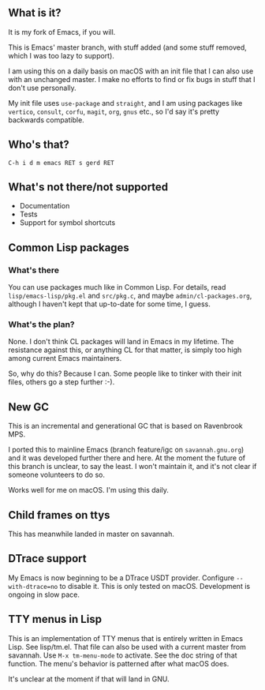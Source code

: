 ## What is it?

It is my fork of Emacs, if you will.

This is Emacs' master branch, with stuff added (and some stuff removed,
which I was too lazy to support).

I am using this on a daily basis on macOS with an init file that I can
also use with an unchanged master. I make no efforts to find or fix
bugs in stuff that I don't use personally.

My init file uses `use-package` and `straight`, and I am using
packages like `vertico`, `consult`, `corfu`, `magit`, `org`, `gnus`
etc., so I'd say it's pretty backwards compatible.

## Who's that?

`C-h i d m emacs RET s gerd RET`

## What's not there/not supported

* Documentation
* Tests
* Support for symbol shortcuts

## Common Lisp packages

### What's there

You can use packages much like in Common Lisp. For details, read
`lisp/emacs-lisp/pkg.el` and `src/pkg.c`, and maybe
`admin/cl-packages.org`, although I haven't kept that up-to-date for
some time, I guess.

### What's the plan?

None. I don't think CL packages will land in Emacs in my lifetime.
The resistance against this, or anything CL for that matter, is simply
too high among current Emacs maintainers.

So, why do this? Because I can. Some people like to tinker with their
init files, others go a step further :-).

## New GC

This is an incremental and generational GC that is based on Ravenbrook
MPS.

I ported this to mainline Emacs (branch feature/igc on
`savannah.gnu.org`) and it was developed further there and here.  At the
moment the future of this branch is unclear, to say the least. I won't
maintain it, and it's not clear if someone volunteers to do so.

Works well for me on macOS. I'm using this daily.

## Child frames on ttys

This has meanwhile landed in master on savannah.

## DTrace support

My Emacs is now beginning to be a DTrace USDT provider. Configure
`--with-dtrace=no` to disable it. This is only tested on
macOS. Development is ongoing in slow pace.

## TTY menus in Lisp

This is an implementation of TTY menus that is entirely written in Emacs
Lisp. See lisp/tm.el. That file can also be used with a current master
from savannah. Use `M-x tm-menu-mode` to activate. See the doc string of
that function. The menu's behavior is patterned after what macOS does.

It's unclear at the moment if that will land in GNU.
